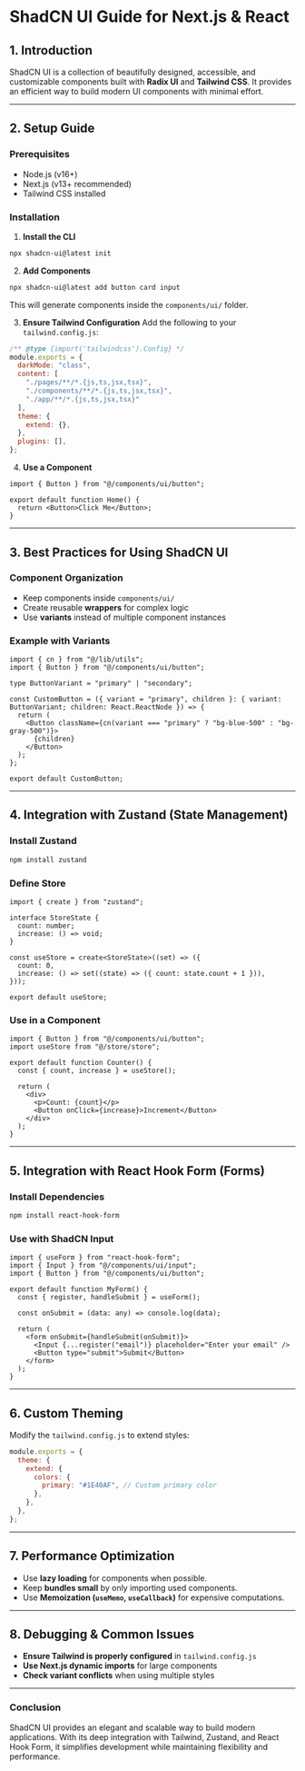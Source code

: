 # ShadCN UI Guide for Next.js & React

## 1. Introduction
ShadCN UI is a collection of beautifully designed, accessible, and customizable components built with **Radix UI** and **Tailwind CSS**. It provides an efficient way to build modern UI components with minimal effort.

---

## 2. Setup Guide

### Prerequisites
- Node.js (v16+)
- Next.js (v13+ recommended)
- Tailwind CSS installed

### Installation
1. **Install the CLI**
```bash
npx shadcn-ui@latest init
```

2. **Add Components**
```bash
npx shadcn-ui@latest add button card input
```
This will generate components inside the `components/ui/` folder.

3. **Ensure Tailwind Configuration**
Add the following to your `tailwind.config.js`:
```js
/** @type {import('tailwindcss').Config} */
module.exports = {
  darkMode: "class",
  content: [
    "./pages/**/*.{js,ts,jsx,tsx}",
    "./components/**/*.{js,ts,jsx,tsx}",
    "./app/**/*.{js,ts,jsx,tsx}"
  ],
  theme: {
    extend: {},
  },
  plugins: [],
};
```

4. **Use a Component**
```tsx
import { Button } from "@/components/ui/button";

export default function Home() {
  return <Button>Click Me</Button>;
}
```

---

## 3. Best Practices for Using ShadCN UI

### Component Organization
- Keep components inside `components/ui/`
- Create reusable **wrappers** for complex logic
- Use **variants** instead of multiple component instances

### Example with Variants
```tsx
import { cn } from "@/lib/utils";
import { Button } from "@/components/ui/button";

type ButtonVariant = "primary" | "secondary";

const CustomButton = ({ variant = "primary", children }: { variant: ButtonVariant; children: React.ReactNode }) => {
  return (
    <Button className={cn(variant === "primary" ? "bg-blue-500" : "bg-gray-500")}>
      {children}
    </Button>
  );
};

export default CustomButton;
```

---

## 4. Integration with Zustand (State Management)

### Install Zustand
```bash
npm install zustand
```

### Define Store
```tsx
import { create } from "zustand";

interface StoreState {
  count: number;
  increase: () => void;
}

const useStore = create<StoreState>((set) => ({
  count: 0,
  increase: () => set((state) => ({ count: state.count + 1 })),
}));

export default useStore;
```

### Use in a Component
```tsx
import { Button } from "@/components/ui/button";
import useStore from "@/store/store";

export default function Counter() {
  const { count, increase } = useStore();

  return (
    <div>
      <p>Count: {count}</p>
      <Button onClick={increase}>Increment</Button>
    </div>
  );
}
```

---

## 5. Integration with React Hook Form (Forms)

### Install Dependencies
```bash
npm install react-hook-form
```

### Use with ShadCN Input
```tsx
import { useForm } from "react-hook-form";
import { Input } from "@/components/ui/input";
import { Button } from "@/components/ui/button";

export default function MyForm() {
  const { register, handleSubmit } = useForm();
  
  const onSubmit = (data: any) => console.log(data);

  return (
    <form onSubmit={handleSubmit(onSubmit)}>
      <Input {...register("email")} placeholder="Enter your email" />
      <Button type="submit">Submit</Button>
    </form>
  );
}
```

---

## 6. Custom Theming
Modify the `tailwind.config.js` to extend styles:
```js
module.exports = {
  theme: {
    extend: {
      colors: {
        primary: "#1E40AF", // Custom primary color
      },
    },
  },
};
```

---

## 7. Performance Optimization
- Use **lazy loading** for components when possible.
- Keep **bundles small** by only importing used components.
- Use **Memoization (`useMemo`, `useCallback`)** for expensive computations.

---

## 8. Debugging & Common Issues
- **Ensure Tailwind is properly configured** in `tailwind.config.js`
- **Use Next.js dynamic imports** for large components
- **Check variant conflicts** when using multiple styles

---

### Conclusion
ShadCN UI provides an elegant and scalable way to build modern applications. With its deep integration with Tailwind, Zustand, and React Hook Form, it simplifies development while maintaining flexibility and performance.

